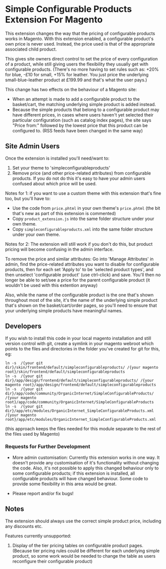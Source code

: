 Simple Configurable Products Extension For Magento
==================================================

This extension changes the way that the pricing of configurable products works in Magento.
With this extension enabled, a configurable product's own price is never used. Instead, the price used is that of the appropriate associated child product.

This gives site owners direct control to set the price of every configuration of a product, while still giving users the flexibility they usually get with configurable products.
(There's no more having to set rules such as: +20% for blue, -£10 for small, +15% for leather. You just price the underlying small-blue-leather product at £199.99 and that's what the user pays.)


This change has two effects on the behaviour of a Magento site:
* When an attempt is made to add a configurable product to the basket/cart, the matching underlying simple product is added instead.
* Because the simple products that belong to a configurable product may have different prices, in cases where users haven't yet selected their particular configuration (such as catalog index pages), the site says "Price from:" followed by the lowest price that this product can be configured to. (RSS feeds have been changed in the same way)




Site Admin Users
----------------

Once the extension is installed you'll need/want to:
1. Set your theme to 'simpleconfigurableproducts'
2. Remove price (and other price-related attributes) from configurable products. If you do not do this it's easy to have your admin users confused about which price will be used.



Notes for 1: if you want to use a custom theme with this extension that's fine too, but you'll have to:
* Use the code from `price.phtml` in your own theme's `price.phtml` (the bit that's new as part of this extension is commented)
* Copy `product_extension.js` into the same folder structure under your own theme.
* Copy `simpleconfigurableproducts.xml` into the same folder structure under your own theme.

Notes for 2: The extension will still work if you don't do this, but product pricing will become confusing in the admin interface.

To remove the price and similar attributes: Go into 'Manage Attributes' in admin, find the price-related attributes you want to disable for configurable products, then for each set 'Apply to' to be 'selected product types', and then unselect 'configurable product' (use ctrl-click) and save.  You'll then no longer be able to set/see a price for the parent configurable product (it wouldn't be used with this extention anyway)


Also, while the name of the configurable product is the one that's shown throughout most of the site, it's the name of the underlying simple product that's shown on the basket/cart/order pages, so you'll need to ensure that your underlying simple products have meaningful names.


Developers
----------

If you wish to install this code in your local magento installation and still version control with git, create a symlink in your magento webroot which points to the files and directories in the folder you've created for git for this, eg:

    ln -s  /{your git dir}/skin/frontend/default/simpleconfigurableproducts/ /{your magento root}/skin/frontend/default/simpleconfigurableproducts
    ln -s  /{your git dir}/app/design/frontend/default/simpleconfigurableproducts/ /{your magento root}/app/design/frontend/default/simpleconfigurableproducts
    ln -s  /{your git dir}/app/code/community/OrganicInternet/SimpleConfigurableProducts/ /{your magento root}/app/code/community/OrganicInternet/SimpleConfigurableProducts
    ln -s  /{your git dir}/app/etc/modules/OrganicInternet_SimpleConfigurableProducts.xml /{your magento root}/app/etc/modules/OrganicInternet_SimpleConfigurableProducts.xml

(this approach keeps the files needed for this module separate to the rest of the files used by Magento)


### Requests for Further Development

* More admin customisation: Currently this extension works in one way. It doesn't provide any customisation of it's functionality without changing the code.  Also, it's not possible to apply this changed behaviour only to some configurable products; if this extension is installed, all configurable products will have changed behaviour. Some code to provide some flexibility in this area would be great.

* Please report and/or fix bugs!


Notes
-----
The extension should always use the correct simple product price, including any discounts etc.

Features currently unsupported:
1. Display of the tier pricing tables on configurable product pages.  (Because tier pricing rules could be different for each underlying simple product, so some work would be needed to change the table as users reconfigure their configurable product)
